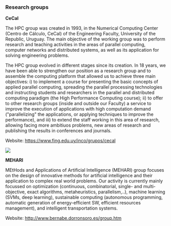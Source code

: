 ### Research groups

**CeCal**

The HPC group was created in 1993, in the Numerical Computing Center (Centro de Cálculo, CeCal) of the Engineering Faculty, University of the Republic, Uruguay. The main objective of the working group was to perform research and teaching activities in the areas of parallel computing, computer networks and distributed systems, as well as its application for solving engineering problems.

The HPC group evolved in different stages since its creation. In 18 years, we have been able to strengthen our position as a research group and to assemble the computing platform that allowed us to achieve three main objectives: i) to implement a course for presenting the basic concepts of applied parallel computing, spreading the parallel processing technologies and instructing students and researchers in the parallel and distributed computing paradigm (the High Performance Computing course); ii) to offer to other research groups (inside and outside our Faculty) a service to improve the execution of applications with high computation demand ("parallelizing" the applications, or applying techniques to improve the performance), and iii) to extend the staff working in this area of research, allowing facing more ambitiuos problems, new areas of research and publishing the results in conferences and journals. 

Website: https://www.fing.edu.uy/inco/grupos/cecal

<a href="https://www.fing.edu.uy/inco/grupos/cecal"><img src="img/logo_cecal_75.png" class="img-responsive" style="margin:auto;" /></a>

**MEHARI**

MEtHods and Applications of Artificial Intelligence (MEHARI) group focuses on the design of innovative methods for artificial intelligence and their application to complex real world problems. Our activity is currently mainly focussed on optimization (continuous, combinatorial, single- and multi-objective, exact algorithms, metaheuristics, parallelism,..), machine learning (SVMs, deep learning), sustainable computing (autonomous programming, automatic generation of energy-efficient SW, efficient resources management), and intelligent transportation systems.

Website: http://www.bernabe.dorronsoro.es/group.htm
